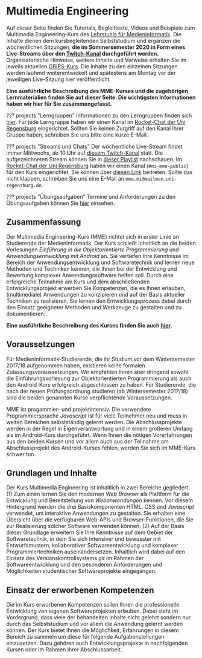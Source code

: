 # Multimedia Engineering

Auf dieser Seite finden Sie Tutorials, Begleittexte, Videos und Beispiele zum Multimedia Engineering-Kurs des [Lehrstuhls für Medieninformatik](https://www.uni-regensburg.de/sprache-literatur-kultur/medieninformatik/). Die Inhalte dienen dem kursbegleitenden Selbststudium und ergänzen die wöchentlichen Sitzungen, **die im Sommersemester 2020 in Form eines Live-Streams über den [Twitch-Kanal](https://twitch.tv/alexanderbazo) durchgeführt werden.** Organisatorische Hinweise, weitere Inhalte und Verweise erhalten Sie im jeweils aktuellen [GRIPS-Kurs](https://elearning.uni-regensburg.de/course/view.php?id=40901). Die Inhalte zu den einzelnen Sitzungen werden laufend weiterentwickelt und spätestens am Montag vor der jeweiligen Live-Sitzung hier veröffentlicht.


**Eine ausführliche Beschreibung des MME-Kurses und die zugehörigen Lernmaterialien finden Sie auf dieser Seite. Die wichtigsten Informationen haben wir hier für Sie zusammengefasst.**

??? projects "Lerngruppen"
	Informationen zu den Lerngruppen finden sich [hier](./MME/00-Class-Introduction/study-groups). Für jede Lerngruppe haben wir einen Kanal im [Rocket-Chat der Uni Regensburg](https://chat.ur.de ) eingerichtet. Sollten Sie keinen Zurgriff auf den Kanal Ihrer Gruppe haben, schreiben Sie uns bitte eine kurze E-Mail.

??? projects "Streams und Chats"
	Der wöchentliche Live-Stream findet immer Mittwochs, ab 10 Uhr auf [diesem Twitch-Kanal](https://twitch.tv/alexanderbazo) statt. Die aufgezeichneten Stream können Sie in [dieser Playlist](https://www.youtube.com/playlist?list=PLkvtIsp_a3sg51eKDzSBIzul_Z0JlZs_C) nachschauen. 	Im [Rocket-Chat der Uni Regensburg](https://chat.ur.de) haben wir einen Kanal (`#mi-mme-public`) für den Kurs eingerichtet. Sie können über [diesen Link](https://chat.uni-regensburg.de/invite/PWx6DB) beitreten. Sollte das nicht klappen, schreiben Sie uns eine E-Mail an `mme.mi@mailman.uni-regensburg.de`. 

??? projects "Übungsaufgaben"
	Termine und Anforderungen zu den Übungsaufgaben können Sie [hier](./Aufgaben) einsehen.


## Zusammenfassung
Der Multimedia Engineering-Kurs (MME) richtet sich in erster Linie an Studierende der Medieninformatik. Der Kurs schließt inhaltlich an die beiden Vorlesungen *Einführung in die Objektorientierte Programmierung* und *Anwendungsentwicklung mit Android* an. Sie vertiefen Ihre Kenntnisse im Bereich der Anwendungsentwicklung und Softwaretechnik und lernen neue Methoden und Techniken kennen, die Ihnen bei der Entwicklung und Bewertung komplexer Anwendungssoftware helfen soll. Durch eine erfolgreiche Teilnahme am Kurs und dem abschließenden Entwicklungsprojekt erwerben Sie Kompetenzen, die es Ihnen erlauben, (multimediale) Anwendungen zu konzipieren und auf der Basis aktueller Techniken zu realisieren. Sie lernen den Entwicklungsprozess dabei durch den Einsatz geeigneter Methoden und Werkzeuge zu gestalten und zu dokumentieren. 

**Eine ausführliche Beschreibung des Kurses finden Sie auch [hier](./MME/00-Class-Introduction/class-introduction).**

## Voraussetzungen
Für Medieninformatik-Studierende, die ihr Studium vor dem Wintersemester 2017/18 aufgenommen haben, existieren keine formalen Zulassungsvoraussetzungen. Wir empfehlen Ihnen aber dringend sowohl die Einführungsvorlesung zur Objektorientierten Programmierung als auch den Android-Kurs erfolgreich abgeschlossen zu haben. Für Studierende, die nach der neuen Prüfungsordnung studieren (ab Wintersemester 2017/18) sind die beiden genannten Kurse verpflichtende Voraussetzungen.

MME ist progammier- und projektintensiv. Die verwendete Programmiersprache *Javascript* ist für viele Teilnehmer neu und muss in weiten Bereichen selbstständig gelernt werden. Die Abschlussprojekte werden in der Regel in Eigenverantwortung und in einem größeren Umfang als im Android-Kurs durchgeführt. Wenn Ihnen die nötigen Vorerfahrungen aus den beiden Kursen und vor allem auch aus der Teilnahme am Abschlussprojekt des Android-Kurses fehlen, werden Sie sich im MME-Kurs schwer tun.

## Grundlagen und Inhalte
Der Kurs Multimedia Engineering ist inhaltlich in zwei Bereiche gegliedert. (1) Zum einen lernen Sie den modernen *Web Browser* als Plattform für die Entwicklung und Bereitstellung von *Webanwendungen* kennen. Vor diesem Hintergrund werden die drei Basiskomponenten HTML, CSS und *Javascript* verwendet, um interaktive Anwendungen zu gestalten. Sie erhalten eine Übersicht über die verfügbaren Web-APIs und Browser-Funktionen, die Sie zur Realisierung solcher Software verwenden können. (2) Auf der Basis dieser Grundlage erweitern Sie Ihre Kenntnisse auf dem Gebiet der Softwaretechnik, in dem Sie sich intensiver und bewusster mit Entwurfsmustern, kollaborativer Softwareentwicklung und komplexer Programmiertechniken auseinandersetzen. Inhaltlich wird dabei auf den Einsatz des Versionskontrollsystems *git* im Rahmen der Softwareentwicklung und den besonderen Anforderungen und Möglichkeiten studentischer Softwareprojekte eingegangen. 

## Einsatz der erworbenen Kompetenzen
Die im Kurs erworbenen Kompetenzen sollen Ihnen die professionelle Entwicklung von eigenen Softwareprojekten erlauben. Dabei steht im Vordergrund, dass viele der behandelten Inhalte nicht gelehrt sondern nur durch das Selbststudium und vor allem die Anwendung gelernt werden können. Der Kurs bietet Ihnen die Möglichkeit, Erfahrungen in diesem Bereich zu sammeln um diese für folgende Aufgabenstellungen einzusetzen. Dazu gehören auch Entwicklungsprojekte in nachfolgenden Kursen oder im Rahmen Ihrer Abschlussarbeit.